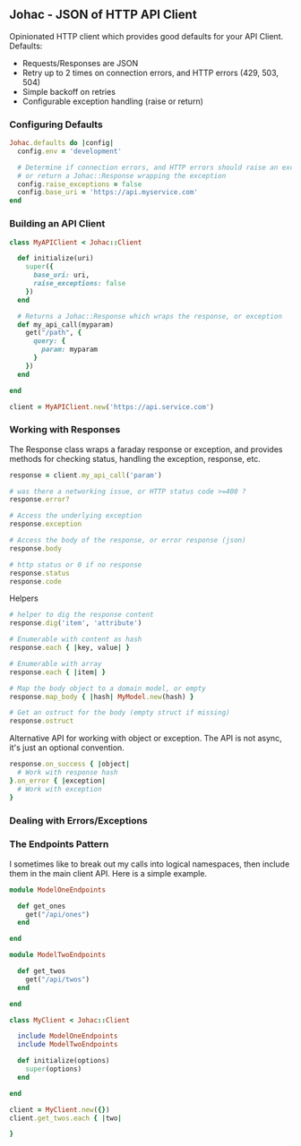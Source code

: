 ## Johac - JSON of HTTP API Client

Opinionated HTTP client which provides good defaults for your API Client.  Defaults:

* Requests/Responses are JSON
* Retry up to 2 times on connection errors, and HTTP errors (429, 503, 504)
* Simple backoff on retries
* Configurable exception handling (raise or return)


### Configuring Defaults

```rb
Johac.defaults do |config|
  config.env = 'development'

  # Determine if connection errors, and HTTP errors should raise an exception
  # or return a Johac::Response wrapping the exception
  config.raise_exceptions = false
  config.base_uri = 'https://api.myservice.com'
end
```


### Building an API Client

```rb
class MyAPIClient < Johac::Client

  def initialize(uri)
    super({
      base_uri: uri,
      raise_exceptions: false
    })
  end

  # Returns a Johac::Response which wraps the response, or exception
  def my_api_call(myparam)
    get("/path", {
      query: {
        param: myparam
      }
    })
  end

end

client = MyAPIClient.new('https://api.service.com')
```

### Working with Responses

The Response class wraps a faraday response or exception, and provides methods
for checking status, handling the exception, response, etc.


```rb
response = client.my_api_call('param')

# was there a networking issue, or HTTP status code >=400 ?
response.error?

# Access the underlying exception
response.exception

# Access the body of the response, or error response (json)
response.body

# http status or 0 if no response
response.status
response.code
```

Helpers

```rb
# helper to dig the response content
response.dig('item', 'attribute')

# Enumerable with content as hash
response.each { |key, value| }

# Enumerable with array
response.each { |item| }

# Map the body object to a domain model, or empty
response.map_body { |hash| MyModel.new(hash) }

# Get an ostruct for the body (empty struct if missing)
response.ostruct
```

Alternative API for working with object or exception.  The API is not async, it's just an optional convention.

```rb
response.on_success { |object|
  # Work with response hash
}.on_error { |exception|
  # Work with exception
}
```

### Dealing with Errors/Exceptions


### The Endpoints Pattern

I sometimes like to break out my calls into logical namespaces, then include them
in the main client API.  Here is a simple example.

```rb
module ModelOneEndpoints

  def get_ones
    get("/api/ones")
  end

end

module ModelTwoEndpoints

  def get_twos
    get("/api/twos")
  end

end

class MyClient < Johac::Client

  include ModelOneEndpoints
  include ModelTwoEndpoints

  def initialize(options)
    super(options)
  end

end

client = MyClient.new({})
client.get_twos.each { |two|

}
```
